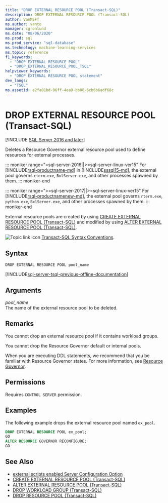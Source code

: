 ```yaml
---
title: "DROP EXTERNAL RESOURCE POOL (Transact-SQL)"
description: DROP EXTERNAL RESOURCE POOL (Transact-SQL)
author: VanMSFT
ms.author: vanto
manager: cgronlund
ms.date: "08/06/2020"
ms.prod: sql
ms.prod_service: "sql-database"
ms.technology: machine-learning-services
ms.topic: reference
f1_keywords:
  - "DROP EXTERNAL RESOURCE POOL"
  - "DROP_EXTERNAL_RESOURCE_POOL_TSQL"
helpviewer_keywords:
  - "DROP EXTERNAL RESOURCE POOL statement"
dev_langs:
  - "TSQL"
ms.assetid: e2fa01bd-96ff-4ea9-bb08-6cb6b6adf68c
---
```

# DROP EXTERNAL RESOURCE POOL (Transact-SQL)
[!INCLUDE [SQL Server 2016 and later](../../includes/applies-to-version/sqlserver2016.md)]

Deletes a Resource Governor external resource pool used to define resources for external processes. 

::: moniker range="=sql-server-2016||>=sql-server-linux-ver15"
For [!INCLUDE[rsql-productname-md](../../includes/rsql-productname-md.md)] in [!INCLUDE[sssql15-md](../../includes/sssql16-md.md)], the external pool governs `rterm.exe`, `BxlServer.exe`, and other processes spawned by them.
::: moniker-end

::: moniker range=">=sql-server-2017||>=sql-server-linux-ver15"
For [!INCLUDE[rsql-productnamenew-md](../../includes/rsql-productnamenew-md.md)], the external pool governs `rterm.exe`, `python.exe`, `BxlServer.exe`, and other processes spawned by them.
::: moniker-end

External resource pools are created by using [CREATE EXTERNAL RESOURCE POOL &#40;Transact-SQL&#41;](../../t-sql/statements/create-external-resource-pool-transact-sql.md) and modified by using [ALTER EXTERNAL RESOURCE POOL &#40;Transact-SQL&#41;](../../t-sql/statements/alter-external-resource-pool-transact-sql.md).  
  
![Topic link icon](../../database-engine/configure-windows/media/topic-link.gif "Topic link icon") [Transact-SQL Syntax Conventions](../../t-sql/language-elements/transact-sql-syntax-conventions-transact-sql.md).  
  
## Syntax  
  
```syntaxsql
DROP EXTERNAL RESOURCE POOL pool_name  
```  
  
[!INCLUDE[sql-server-tsql-previous-offline-documentation](../../includes/sql-server-tsql-previous-offline-documentation.md)]

## Arguments

*pool_name*  
The name of the external resource pool to be deleted.  
  
## Remarks

You cannot drop an external resource pool if it contains workload groups.  

You cannot drop the Resource Governor default or internal pools.  

When you are executing DDL statements, we recommend that you be familiar with Resource Governor states. For more information, see [Resource Governor](../../relational-databases/resource-governor/resource-governor.md).  

## Permissions

Requires `CONTROL SERVER` permission.  

## Examples

The following example drops the external resource pool named `ex_pool`.  

```sql
DROP EXTERNAL RESOURCE POOL ex_pool;  
GO  
ALTER RESOURCE GOVERNOR RECONFIGURE;  
GO  
```  

## See Also

+ [external scripts enabled Server Configuration Option](../../database-engine/configure-windows/external-scripts-enabled-server-configuration-option.md)
+ [CREATE EXTERNAL RESOURCE POOL &#40;Transact-SQL&#41;](../../t-sql/statements/create-external-resource-pool-transact-sql.md)
+ [ALTER EXTERNAL RESOURCE POOL &#40;Transact-SQL&#41;](../../t-sql/statements/alter-external-resource-pool-transact-sql.md)
+ [DROP WORKLOAD GROUP &#40;Transact-SQL&#41;](../../t-sql/statements/drop-workload-group-transact-sql.md)
+ [DROP RESOURCE POOL &#40;Transact-SQL&#41;](../../t-sql/statements/drop-resource-pool-transact-sql.md)
